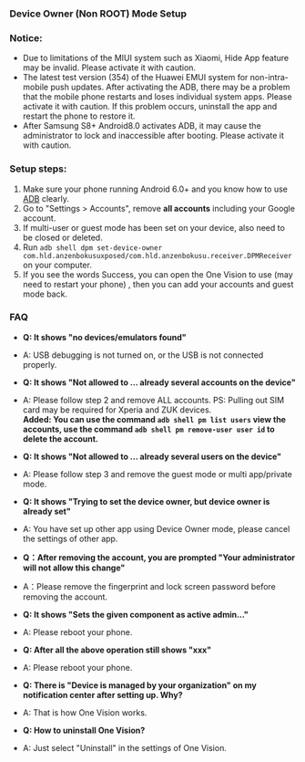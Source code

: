 ### Device Owner (Non ROOT) Mode Setup

### Notice:
- Due to limitations of the MIUI system such as Xiaomi, Hide App feature may be invalid. Please activate it with caution.
- The latest test version (354) of the Huawei EMUI system for non-intra-mobile push updates. After activating the ADB, there may be a problem that the mobile phone restarts and loses individual system apps. Please activate it with caution. If this problem occurs, uninstall the app and restart the phone to restore it.
- After Samsung S8+ Android8.0 activates ADB, it may cause the administrator to lock and inaccessible after booting. Please activate it with caution.

### Setup steps:
1. Make sure your phone running Android  6.0+ and you know how to use [ADB](https://www.xda-developers.com/install-adb-windows-macos-linux/) clearly.
2. Go to "Settings > Accounts", remove **all accounts** including your Google account.
3. If multi-user or guest mode has been set on your device, also need to be closed or deleted.
4. Run ```adb shell dpm set-device-owner com.hld.anzenbokusuxposed/com.hld.anzenbokusu.receiver.DPMReceiver``` on your computer.
5. If you see the words Success, you can open the One Vision to use (may need to restart your phone) , then you can add your accounts and guest mode back.

### FAQ

- **Q: It shows "no devices/emulators found"**
- A: USB debugging is not turned on, or the USB is not connected properly.

- **Q: It shows "Not allowed to ... already several accounts on the device"**
- A: Please follow step 2 and remove ALL accounts. PS: Pulling out SIM card may be required for Xperia and ZUK devices.
</br>**Added: You can use the command ```adb shell pm list users``` view the accounts, use the command ```adb shell pm remove-user user id``` to delete the account.**

- **Q: It shows "Not allowed to ... already several users on the device"**
- A: Please follow step 3 and remove the guest mode or multi app/private mode.

- **Q: It shows "Trying to set the device owner, but device owner is already set"**
- A: You have set up other app using Device Owner mode, please cancel the settings of other app.

- **Q：After removing the account, you are prompted "Your administrator will not allow this change"**
- A：Please remove the fingerprint and lock screen password before removing the account.

- **Q: It shows "Sets the given component as active admin..."**
- A: Please reboot your phone.

- **Q: After all the above operation still shows "xxx"**
- A: Please reboot your phone.

- **Q: There is "Device is managed by your organization" on my notification center after setting up. Why?**
- A: That is how One Vision works.

- **Q: How to uninstall One Vision?**
- A: Just select "Uninstall" in the settings of One Vision.


